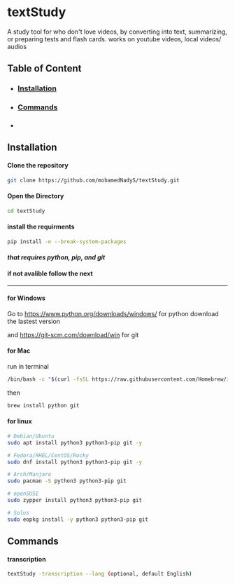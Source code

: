 # **textStudy**
A study tool for who don't love videos, by converting into text, summarizing, or preparing tests and flash cards. works on youtube videos, local videos/ audios
## Table of Content
- ### **[Installation](#installation)**
- ### **[Commands](#commands-1)**
- ###

## Installation

#### Clone the repository
```bash
git clone https://github.com/mohamedNadyS/textStudy.git
```
#### Open the Directory
```bash
cd textStudy
```
#### install the requirments
```bash
pip install -e --break-system-packages
```
#### *that requires python, pip, and git*
#### if not avalible follow the next
----
#### for Windows

Go to  https://www.python.org/downloads/windows/ for python
    download the lastest version

and https://git-scm.com/download/win for git

#### for Mac

run in terminal
```bash
/bin/bash -c "$(curl -fsSL https://raw.githubusercontent.com/Homebrew/install/HEAD/install.sh)"
```
then
```bash
brew install python git
```

#### for linux

```bash
# Debian/Ubuntu
sudo apt install python3 python3-pip git -y

# Fedora/RHEL/CentOS/Rocky
sudo dnf install python3 python3-pip git -y

# Arch/Manjaro
sudo pacman -S python3 python3-pip git

# openSUSE
sudo zypper install python3 python3-pip git

# Solus
sudo eopkg install -y python3 python3-pip git
```

## Commands

#### transcription
```bash
textStudy -transcription --lang (optional, default English)
```